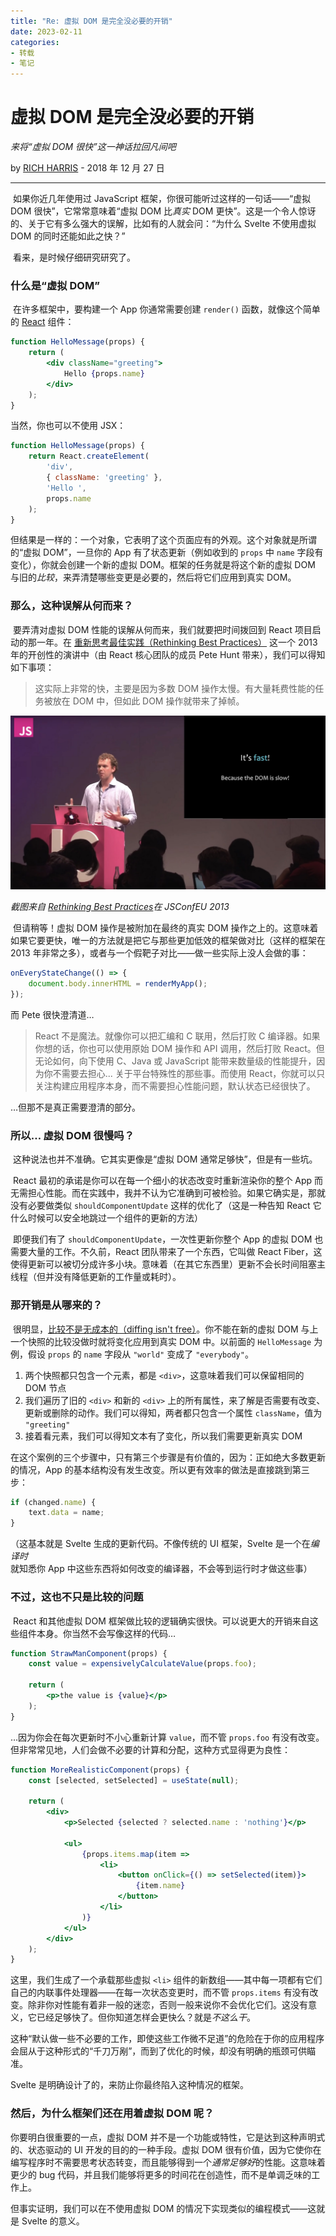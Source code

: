 ```yaml
---
title: "Re: 虚拟 DOM 是完全没必要的开销"
date: 2023-02-11
categories:
- 转载
- 笔记
---
```


# 虚拟 DOM 是完全没必要的开销

*来将“虚拟 DOM 很快”这一神话拉回凡间吧*

by [RICH HARRIS](https://twitter.com/Rich_Harris) - 2018 年 12 月 27 日

----

​		如果你近几年使用过 JavaScript 框架，你很可能听过这样的一句话——“虚拟 DOM 很快”，它常常意味着“虚拟 DOM 比*真实* DOM 更快”。这是一个令人惊讶的、关于它有多么强大的误解，比如有的人就会问：“为什么 Svelte 不使用虚拟 DOM 的同时还能如此之快？”

​		看来，是时候仔细研究研究了。

### 什么是“虚拟 DOM”

​		在许多框架中，要构建一个 App 你通常需要创建 `render()` 函数，就像这个简单的 [React](https://reactjs.org/) 组件：

```jsx
function HelloMessage(props) {
    return (
        <div className="greeting">
            Hello {props.name}
        </div>
    );
}
```

当然，你也可以不使用 JSX：

```jsx
function HelloMessage(props) {
    return React.createElement(
        'div',
        { className: 'greeting' },
        'Hello ',
        props.name
    );
}
```

​		但结果是一样的：一个对象，它表明了这个页面应有的外观。这个对象就是所谓的“虚拟 DOM”，一旦你的 App 有了状态更新（例如收到的 `props` 中 `name` 字段有变化），你就会创建一个新的虚拟 DOM。框架的任务就是将这个新的虚拟 DOM 与旧的*比较*，来弄清楚哪些变更是必要的，然后将它们应用到真实 DOM。

### 那么，这种误解从何而来？

​		要弄清对虚拟 DOM 性能的误解从何而来，我们就要把时间拨回到 React 项目启动的那一年。在 [重新思考最佳实践（Rethinking Best Practices）](https://www.youtube.com/watch?v=x7cQ3mrcKaY) 这一个 2013 年的开创性的演讲中（由 React 核心团队的成员 Pete Hunt 带来），我们可以得知如下事项：

> 这实际上非常的快，主要是因为多数 DOM 操作太慢。有大量耗费性能的任务被放在 DOM 中，但如此 DOM 操作就带来了掉帧。

![rethinking-best-practices.jpg](rethinking-best-practices.jpg)

*截图来自 [Rethinking Best Practices](https://www.youtube.com/watch?v=x7cQ3mrcKaY)在 JSConfEU 2013*

​		但请稍等！虚拟 DOM 操作是被附加在最终的真实 DOM 操作之上的。这意味着如果它要更快，唯一的方法就是把它与那些更加低效的框架做对比（这样的框架在 2013 年非常之多），或者与一个假靶子对比——做一些实际上没人会做的事：

```js
onEveryStateChange(() => {
    document.body.innerHTML = renderMyApp();
});
```

而 Pete 很快澄清道…

> React 不是魔法。就像你可以把汇编和 C 联用，然后打败 C 编译器。如果你想的话，你也可以使用原始 DOM 操作和 API 调用，然后打败 React。但无论如何，向下使用 C、Java 或 JavaScript 能带来数量级的性能提升，因为你不需要去担心... 关于平台特殊性的那些事。而使用 React，你就可以只关注构建应用程序本身，而不需要担心性能问题，默认状态已经很快了。

…但那不是真正需要澄清的部分。

### 所以… 虚拟 DOM 很慢吗？

​		这种说法也并不准确。它其实更像是“虚拟 DOM 通常足够快”，但是有一些坑。

​		React 最初的承诺是你可以在每一个细小的状态改变时重新渲染你的整个 App 而无需担心性能。而在实践中，我并不认为它准确到可被检验。如果它确实是，那就没有必要做类似 `shouldComponentUpdate` 这样的优化了（这是一种告知 React 它什么时候可以安全地跳过一个组件的更新的方法）

​		即便我们有了 `shouldComponentUpdate`，一次性更新你整个 App 的虚拟 DOM 也需要大量的工作。不久前，React 团队带来了一个东西，它叫做 React Fiber，这使得更新可以被切分成许多小块。意味着（在其它东西里）更新不会长时间阻塞主线程（但并没有降低更新的工作量或耗时）。

### 那开销是从哪来的？

​		很明显，[比较不是无成本的（diffing isn't free）](https://twitter.com/pcwalton/status/1015694528857047040)。你不能在新的虚拟 DOM 与上一个快照的比较没做时就将变化应用到真实 DOM 中。以前面的 `HelloMessage` 为例，假设 `props` 的 `name` 字段从 `"world"` 变成了 `"everybody"`。

1. 两个快照都只包含一个元素，都是 `<div>`，这意味着我们可以保留相同的 DOM 节点
2. 我们遍历了旧的 `<div>` 和新的 `<div>` 上的所有属性，来了解是否需要有改变、更新或删除的动作。我们可以得知，两者都只包含一个属性 `className`，值为 `"greeting"`
3. 接着看元素，我们可以得知文本有了变化，所以我们需要更新真实 DOM

在这个案例的三个步骤中，只有第三个步骤是有价值的，因为：正如绝大多数更新的情况，App 的基本结构没有发生改变。所以更有效率的做法是直接跳到第三步：

```js
if (changed.name) {
    text.data = name;
}
```

（这基本就是 Svelte 生成的更新代码。不像传统的 UI 框架，Svelte 是一个在*编译时*就知悉你 App 中这些东西将如何改变的编译器，不会等到运行时才做这些事）

### 不过，这也不只是比较的问题

​		React 和其他虚拟 DOM 框架做比较的逻辑确实很快。可以说更大的开销来自这些组件本身。你当然不会写像这样的代码…

```jsx
function StrawManComponent(props) {
    const value = expensivelyCalculateValue(props.foo);

    return (
        <p>the value is {value}</p>
    );
}
```

…因为你会在每次更新时不小心重新计算 `value`，而不管 `props.foo` 有没有改变。但非常常见地，人们会做不必要的计算和分配，这种方式显得更为良性：

```jsx
function MoreRealisticComponent(props) {
    const [selected, setSelected] = useState(null);

    return (
        <div>
            <p>Selected {selected ? selected.name : 'nothing'}</p>

            <ul>
                {props.items.map(item =>
                    <li>
                        <button onClick={() => setSelected(item)}>
                            {item.name}
                        </button>
                    </li>
                )}
            </ul>
        </div>
    );
}
```

这里，我们生成了一个承载那些虚拟 `<li>` 组件的新数组——其中每一项都有它们自己的内联事件处理器——在每一次状态变更时，而不管 `props.items` 有没有改变。除非你对性能有着非一般的迷恋，否则一般来说你不会优化它们。这没有意义，它已经足够快了。但你知道怎样会更快么？就是*不这么干*。

这种“默认做一些不必要的工作，即使这些工作微不足道”的危险在于你的应用程序会屈从于这种形式的“千刀万剐”，而到了优化的时候，却没有明确的瓶颈可供瞄准。

Svelte 是明确设计了的，来防止你最终陷入这种情况的框架。

### 然后，为什么框架们还在用着虚拟 DOM 呢？

你要明白很重要的一点，虚拟 DOM 并不是一个功能或特性，它是达到这种声明式的、状态驱动的 UI 开发的目的的一种手段。虚拟 DOM 很有价值，因为它使你在编写程序时不需要思考状态转变，而且能够得到一个*通常足够好*的性能。这意味着更少的 bug 代码，并且我们能够将更多的时间花在创造性，而不是单调乏味的工作上。

但事实证明，我们可以在不使用虚拟 DOM 的情况下实现类似的编程模式——这就是 Svelte 的意义。


